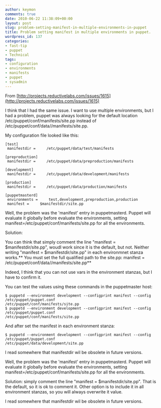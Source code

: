 ```yaml
---
author: keymon
comments: true
date: 2010-06-22 11:38:09+00:00
layout: post
slug: problem-setting-manifest-in-multiple-environments-in-puppet
title: Problem setting manifest in multiple environments in puppet.
wordpress_id: 137
categories:
- fast-tip
- puppet
- Technical
tags:
- configuration
- environments
- manifests
- puppet
- sysadmin
---
```


From [http://projects.reductivelabs.com/issues/1615](http://projects.reductivelabs.com/issues/1615)

I think that I had the same issue. I want to use multiple environments, but I had a problem, puppet was always looking for the default location /etc/puppet/conf/manifests/site.pp instead of /etc/puppet/conf/data/<env>/manifests/site.pp.

<!-- more -->

My configuration file looked like this:

    
    [test]
     manifestdir =     /etc/puppet/data/test/manifests
     
    [preproduction]
     manifestdir =     /etc/puppet/data/preproduction/manifests
     
    [development]
     manifestdir =     /etc/puppet/data/development/manifests
     
    [production]
     manifestdir =     /etc/puppet/data/production/manifests
     
    [puppetmasterd]
     environments =     test,development,preproduction,production
     manifest =     $manifestdir/site.pp
    


Well, the problem was the 'manifest' entry in puppetmasterd. Puppet will evaluate it globally before evaluate the environments, setting manifest=/etc/puppet/conf/manifests/site.pp for all the environments.

Solution:

You can think that simply comment the line "manifest = $manifestdir/site.pp", woudl work since it is the default, but not. Neither writing "manifest = $manifestdir/site.pp" in each environmnet stanza works.** You must set the full qualified path to the site.pp: manifest = /etc/puppet/conf/data/<env>/manifests/site.pp**

Indeed, I think that you can not use vars in the environment stanzas, but I have to confirm it.

You can test the values using these commands in the puppetmaster host:

    
    $ puppetd --environment development --configprint manifest --config /etc/puppet/puppet.conf
    /etc/puppet/conf/manifests/site.pp
    $ puppetd --environment development --configprint manifest --config /etc/puppet/puppet.conf
    /etc/puppet/conf/manifests/site.pp


And after set the manifest in each environment stanza:

    
    $ puppetd --environment development --configprint manifest --config /etc/puppet/puppet.conf
    /etc/puppet/data/development/site.pp


I read somewhere that manifestdir wil be obsolete in future versions.


Well, the problem was the 'manifest' entry in puppetmasterd. Puppet will evaluate it globally before evaluate the environments, setting manifest=/etc/puppet/conf/manifests/site.pp for all the environments.

Solution: simply comment the line "manifest = $manifestdir/site.pp". That is the default, so it is ok to comment it. Other option is to include it in all environment stanzas, so you will always overwrite it value.

I read somewhere that manifestdir wil be obsolete in future versions.


